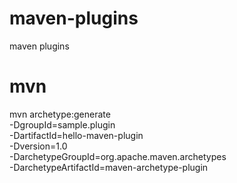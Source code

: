 # maven-plugins
maven plugins

# mvn
mvn archetype:generate \
  -DgroupId=sample.plugin \
  -DartifactId=hello-maven-plugin \
  -Dversion=1.0 \
  -DarchetypeGroupId=org.apache.maven.archetypes \
  -DarchetypeArtifactId=maven-archetype-plugin
  
